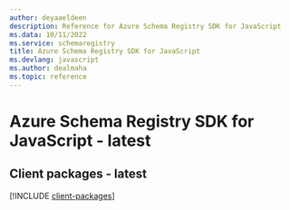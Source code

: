 ```yaml
---
author: deyaaeldeen
description: Reference for Azure Schema Registry SDK for JavaScript
ms.data: 10/11/2022
ms.service: schemaregistry
title: Azure Schema Registry SDK for JavaScript
ms.devlang: javascript
ms.author: dealmaha
ms.topic: reference
---
```

# Azure Schema Registry SDK for JavaScript - latest

## Client packages - latest
[!INCLUDE [client-packages](schema-registry-client-index.md)]